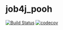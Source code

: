 # job4j_pooh

[![Build Status](https://app.travis-ci.com/RaduKostashchuk/job4j_pooh.svg?branch=master)](https://app.travis-ci.com/RaduKostashchuk/job4j_pooh)
[![codecov](https://codecov.io/gh/RaduKostashchuk/job4j_pooh/branch/master/graph/badge.svg?token=3PXGJBNC61)](https://codecov.io/gh/RaduKostashchuk/job4j_pooh)